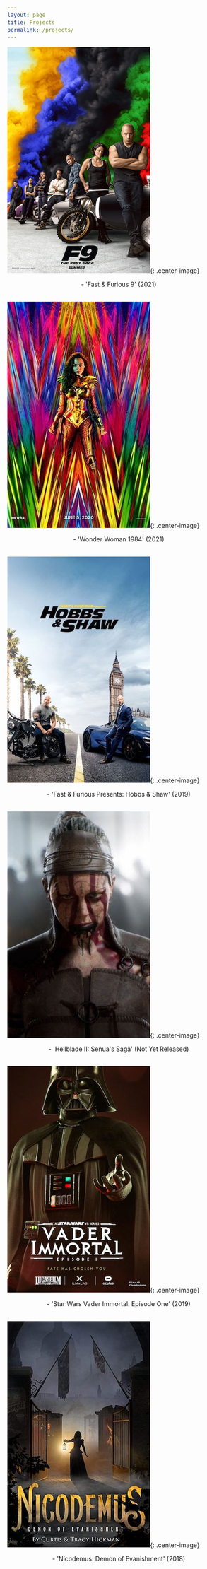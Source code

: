 ```yaml
---
layout: page
title: Projects
permalink: /projects/
---
```






![Fast-9](/img/projects/fast-9.jpg){: .center-image}


<center>- 'Fast & Furious 9' (2021)<br><br></center>  


![Wonder-Woman-1984](/img/projects/wonder-woman-1984.jpg){: .center-image}


<center>- 'Wonder Woman 1984' (2021) <br><br> </center>


![Hobbs-And-Shaw](/img/projects/hobbs-and-shaw.jpg){: .center-image}


<center>- 'Fast & Furious Presents: Hobbs & Shaw' (2019) <br><br> </center>


![Hellblade-II](/img/projects/hellblade-2.jpg){: .center-image}


<center>- 'Hellblade II: Senua's Saga' (Not Yet Released)<br><br></center>


![Vader-Immortal](/img/projects/vader-immortal.jpg){: .center-image}


<center>- 'Star Wars Vader Immortal: Episode One' (2019) <br><br> </center>


![Nicodemus-Evanishment](/img/projects/nicodemus-evanishment.jpg){: .center-image}


<center>- 'Nicodemus: Demon of Evanishment' (2018)  </center>





